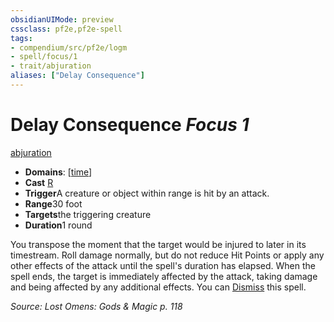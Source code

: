 ```yaml
---
obsidianUIMode: preview
cssclass: pf2e,pf2e-spell
tags:
- compendium/src/pf2e/logm
- spell/focus/1
- trait/abjuration
aliases: ["Delay Consequence"]
---
```

# Delay Consequence *Focus 1*   
[abjuration](../../Rules/traits/abjuration.md)  

- **Domains**: [[time](../setting/domains.md#Time)]
- **Cast** [R](../../Rules/core-rulebook/chapter-9-playing-the-game.md#Actions "Reaction") 
- **Trigger**A creature or object within range is hit by an attack.
- **Range**30 foot
- **Targets**the triggering creature
- **Duration**1 round

You transpose the moment that the target would be injured to later in its timestream. Roll damage normally, but do not reduce Hit Points or apply any other effects of the attack until the spell's duration has elapsed. When the spell ends, the target is immediately affected by the attack, taking damage and being affected by any additional effects. You can [Dismiss](../../Rules/actions/dismiss.md) this spell.

*Source: Lost Omens: Gods & Magic p. 118*